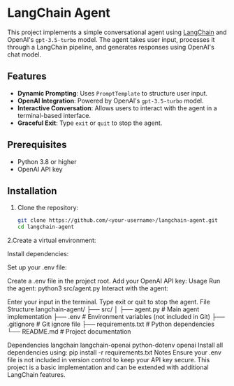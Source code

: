 # LangChain Agent

This project implements a simple conversational agent using [LangChain](https://github.com/hwchase17/langchain) and OpenAI's `gpt-3.5-turbo` model. The agent takes user input, processes it through a LangChain pipeline, and generates responses using OpenAI's chat model.

## Features
- **Dynamic Prompting**: Uses `PromptTemplate` to structure user input.
- **OpenAI Integration**: Powered by OpenAI's `gpt-3.5-turbo` model.
- **Interactive Conversation**: Allows users to interact with the agent in a terminal-based interface.
- **Graceful Exit**: Type `exit` or `quit` to stop the agent.

## Prerequisites
- Python 3.8 or higher
- OpenAI API key

## Installation
1. Clone the repository:
   ```bash
   git clone https://github.com/<your-username>/langchain-agent.git
   cd langchain-agent

  2.Create a virtual environment:

Install dependencies:

Set up your .env file:

Create a .env file in the project root.
Add your OpenAI API key:
Usage
Run the agent:
python3 src/agent.py
Interact with the agent:

Enter your input in the terminal.
Type exit or quit to stop the agent.
File Structure
langchain-agent/
├── src/
│   ├── agent.py       # Main agent implementation
├── .env               # Environment variables (not included in Git)
├── .gitignore         # Git ignore file
├── requirements.txt   # Python dependencies
└── README.md          # Project documentation

Dependencies
langchain
langchain-openai
python-dotenv
openai
Install all dependencies using:
pip install -r requirements.txt
Notes
Ensure your .env file is not included in version control to keep your API key secure.
This project is a basic implementation and can be extended with additional LangChain features.

